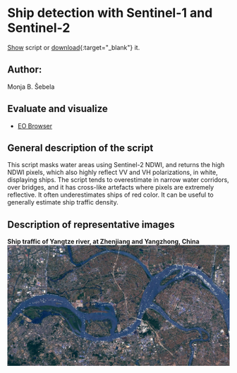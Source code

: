 # Ship detection with Sentinel-1 and Sentinel-2
  
<a href="#" id='togglescript'>Show</a> script or [download](script.js){:target="_blank"} it.  
<div id='script_view' style="display:none">  
{% highlight javascript %}  
{% include_relative script.js %}  
{% endhighlight %}  
  
</div>  

## Author: 
Monja B. Šebela
  
## Evaluate and visualize  
 - [EO Browser](https://sentinelshare.page.link/gjRX)
  
## General description of the script  
  
This script masks water areas using Sentinel-2 NDWI, and returns the high NDWI pixels, which also highly reflect VV and VH polarizations, in white, displaying ships. The script tends to overestimate in narrow water corridors, over bridges, and it has cross-like artefacts where pixels are extremely reflective. It often underestimates ships of red color. It can be useful to generally estimate ship traffic density. 

## Description of representative images  
  
**Ship traffic of Yangtze river, at Zhenjiang and Yangzhong, China**
![ships](fig/fig1.jpg) 



